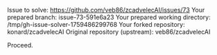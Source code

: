 Issue to solve: https://github.com/veb86/zcadvelecAI/issues/73
Your prepared branch: issue-73-591e6a23
Your prepared working directory: /tmp/gh-issue-solver-1759486299768
Your forked repository: konard/zcadvelecAI
Original repository (upstream): veb86/zcadvelecAI

Proceed.